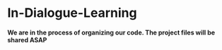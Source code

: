 # In-Dialogue-Learning
**We are in the process of organizing our code. The project files will be shared ASAP**
